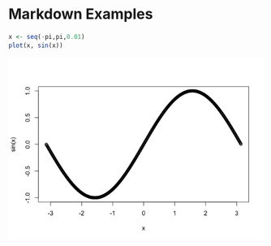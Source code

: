 
# Markdown Examples

``` r
x <- seq(-pi,pi,0.01)
plot(x, sin(x))
```

![](README_files/figure-gfm/unnamed-chunk-1-1.png)<!-- -->
